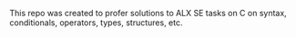 This repo was created to profer solutions to ALX SE tasks on C on syntax, conditionals, operators, types, structures, etc.